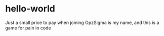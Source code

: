 # hello-world
Just a small price to pay when joining
OpzSigma is my name, and this is a game for pain in code
